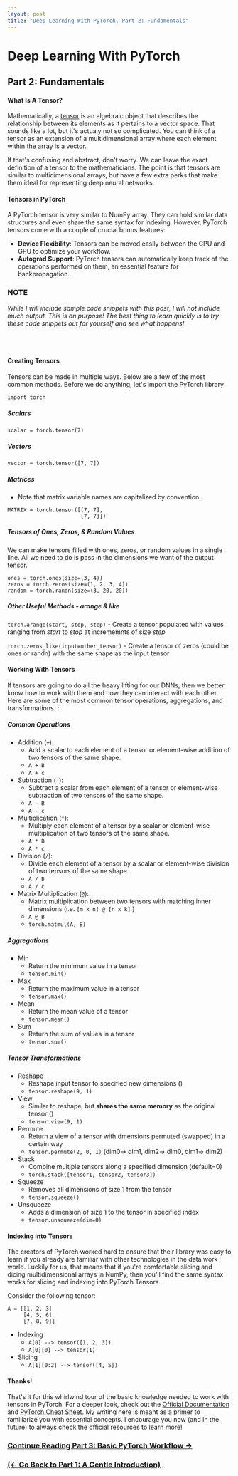 ```yaml
---
layout: post
title: "Deep Learning With PyTorch, Part 2: Fundamentals"
---
```

<head>
  <link rel="stylesheet" href="../assets/css/blogstyles.css">
</head>

# Deep Learning With PyTorch

## Part 2: Fundamentals

#### What Is A Tensor?

Mathematically, a [tensor](https://en.wikipedia.org/wiki/Tensor) is an algebraic object that describes the relationship between its elements as it pertains to a vector space. That sounds like a lot, but it's actualy not so complicated. You can think of a tensor as an extension of a multidimensional array where each element within the array is a vector. 

If that's confusing and abstract, don't worry. We can leave the exact definition of a tensor to the mathematicians. The point is that tensors are similar to multidimensional arrays, but have a few extra perks that make them ideal for representing deep neural networks.

#### Tensors in PyTorch

A PyTorch tensor is very similar to NumPy array. They can hold similar data structures and even share the same syntax for indexing. However, PyTorch tensors come with a couple of crucial bonus features:
* **Device Flexibility**: Tensors can be moved easily between the CPU and GPU to optimize your workflow.
* **Autograd Support**: PyTorch tensors can automatically keep track of the operations performed on them, an essential feature for backpropagation.


### NOTE
<p class="center"><i>While I will include sample code snippets with this post, I will not include much output. This is on purpose! The best thing to learn quickly is to try these code snippets out for yourself and see what happens!</i></p>
<br>
<br>


#### Creating Tensors

Tensors can be made in multiple ways. Below are a few of the most common methods. Before we do anything, let's import the PyTorch library

```
import torch
```

##### Scalars

```
scalar = torch.tensor(7)
```

##### Vectors

```
vector = torch.tensor([7, 7])
```

##### Matrices
* Note that matrix variable names are capitalized by convention. 

```
MATRIX = torch.tensor([[7, 7],
                       [7, 7]])
```


##### Tensors of Ones, Zeros, & Random Values
We can make tensors filled with ones, zeros, or random values in a single line. All we need to do is pass in the dimensions we want of the output tensor.

```
ones = torch.ones(size=(3, 4))
zeros = torch.zeros(size=(1, 2, 3, 4))
random = torch.randn(size=(3, 20, 20))
```


##### Other Useful Methods - arange & like

```torch.arange(start, stop, step)``` - Create a tensor populated with values ranging from <i>start</i> to <i>stop</i> at incrememnts of size <i>step</i>

```torch.zeros_like(input=other_tensor)``` - Create a tensor of zeros (could be ones or randn) with the same shape as the input tensor




#### Working With Tensors

If tensors are going to do all the heavy lifting for our DNNs, then we better know how to work with them and how they can interact with each other. Here are some of the most common tensor operations, aggregations, and transformations. :

##### Common Operations
* Addition (`+`): 
  * Add a scalar to each element of a tensor or element-wise addition of two tensors of the same shape.
  * `A + B`
  * `A + c`
* Subtraction (`-`): 
  * Subtract a scalar from each element of a tensor or element-wise subtraction of two tensors of the same shape.
  * `A - B`
  * `A - c`
* Multiplication (`*`): 
  * Multiply each element of a tensor by a scalar or element-wise multiplication of two tensors of the same shape.
  * `A * B`
  * `A * c`
* Division (`/`): 
  * Divide each element of a tensor by a scalar or element-wise division of two tensors of the same shape.
  * `A / B`
  * `A / c`
* Matrix Multiplication (`@`): 
  * Matrix multiplication between two tensors with matching inner dimensions (i.e. `[m x n] @ [n x k]` )
  * `A @ B`
  * `torch.matmul(A, B)`

##### Aggregations
* Min
  * Return the minimum value in a tensor 
  * `tensor.min()`
* Max
  * Return the maximum value in a tensor 
  * `tensor.max()`
* Mean
  * Return the mean value of a tensor 
  * `tensor.mean()`
* Sum
  * Return the sum of values in a tensor 
  * `tensor.sum()`

##### Tensor Transformations
* Reshape
  * Reshape input tensor to specified new dimensions ()
  * `tensor.reshape(9, 1)`
* View
  * Similar to reshape, but **shares the same memory** as the original tensor ()
  * `tensor.view(9, 1)`
* Permute
  * Return a view of a tensor with dmensions permuted (swapped) in a certain way
  * `tensor.permute(2, 0, 1)` (dim0-> dim1, dim2-> dim0, dim1-> dim2)
* Stack
  * Combine multiple tensors along a specified dimension (default=0)
  * `torch.stack([tensor1, tensor2, tensor3])`
* Squeeze
  * Removes all dimensions of size 1 from the tensor
  * `tensor.squeeze()`
* Unsqueeze
  * Adds a dimension of size 1 to the tensor in specified index
  * `tensor.unsqueeze(dim=0)`




#### Indexing into Tensors

The creators of PyTorch worked hard to ensure that their library was easy to learn if you already are familiar with other technologies in the data work world. Luckily for us, that means that if you're comfortable slicing and dicing multidimensional arrays in NumPy, then you'll find the same syntax works for slicing and indexing into PyTorch Tensors.

Consider the following tensor:
```
A = [[1, 2, 3]
     [4, 5, 6]
     [7, 8, 9]]
```

* Indexing
  * `A[0] --> tensor([1, 2, 3])` 
  * `A[0][0] --> tensor(1)`
* Slicing
  * `A[1][0:2] --> tensor([4, 5])`



#### Thanks!

That's it for this whirlwind tour of the basic knowledge needed to work with tensors in PyTorch. For a deeper look, check out the [Official Documentation](https://pytorch.org/docs/stable/) and [ PyTorch Cheat Sheet](https://pytorch.org/tutorials/beginner/ptcheat.html). My writing here is meant as a primer to familiarize you with essential concepts. I encourage you now (and in the future) to always check the official resources to learn more! 


### [Continue Reading Part 3: Basic PyTorch Workflow ->](pytorch-workflow)

### [(<- Go Back to Part 1: A Gentle Introduction)](pytorch-introduction)